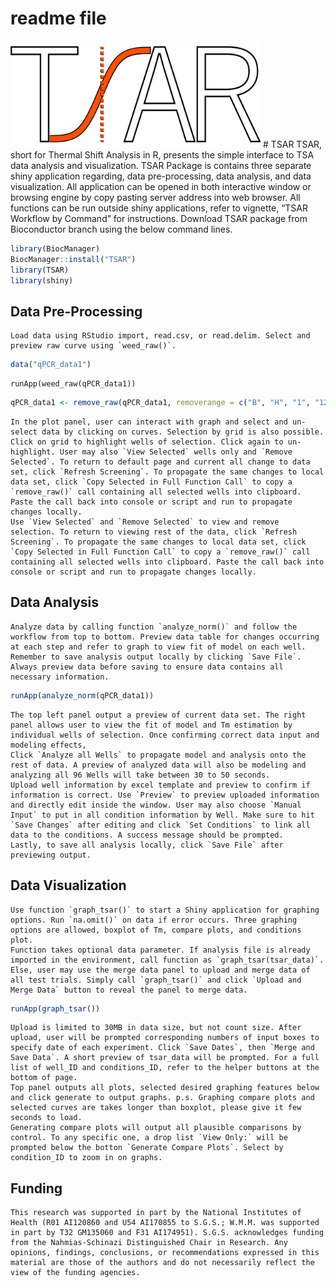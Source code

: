 readme file
================

<img src="vignettes/images/TSAR_logo.png" width="400px" /> \# TSAR TSAR,
short for Thermal Shift Analysis in R, presents the simple interface to
TSA data analysis and visualization. TSAR Package is contains three
separate shiny application regarding, data pre-processing, data
analysis, and data visualization. All application can be opened in both
interactive window or browsing engine by copy pasting server address
into web browser. All functions can be run outside shiny applications,
refer to vignette, “TSAR Workflow by Command” for instructions. Download
TSAR package from Bioconductor branch using the below command lines.

``` r
library(BiocManager)
BiocManager::install("TSAR")
library(TSAR)
library(shiny)
```

## Data Pre-Processing

    Load data using RStudio import, read.csv, or read.delim. Select and preview raw curve using `weed_raw()`.

``` r
data("qPCR_data1")
```

```
runApp(weed_raw(qPCR_data1))
```

``` r
qPCR_data1 <- remove_raw(qPCR_data1, removerange = c("B", "H", "1", "12"))
```

    In the plot panel, user can interact with graph and select and un-select data by clicking on curves. Selection by grid is also possible. Click on grid to highlight wells of selection. Click again to un-highlight. User may also `View Selected` wells only and `Remove Selected`. To return to default page and current all change to data set, click `Refresh Screening`. To propagate the same changes to local data set, click `Copy Selected in Full Function Call` to copy a `remove_raw()` call containing all selected wells into clipboard. Paste the call back into console or script and run to propagate changes locally. 
    Use `View Selected` and `Remove Selected` to view and remove selection. To return to viewing rest of the data, click `Refresh Screening`. To propagate the same changes to local data set, click `Copy Selected in Full Function Call` to copy a `remove_raw()` call containing all selected wells into clipboard. Paste the call back into console or script and run to propagate changes locally.

## Data Analysis

    Analyze data by calling function `analyze_norm()` and follow the workflow from top to bottom. Preview data table for changes occurring at each step and refer to graph to view fit of model on each well. Remember to save analysis output locally by clicking `Save File`. Always preview data before saving to ensure data contains all necessary information.

``` r
runApp(analyze_norm(qPCR_data1))
```

    The top left panel output a preview of current data set. The right panel allows user to view the fit of model and Tm estimation by individual wells of selection. Once confirming correct data input and modeling effects,
    Click `Analyze all Wells` to propagate model and analysis onto the rest of data. A preview of analyzed data will also be modeling and analyzing all 96 Wells will take between 30 to 50 seconds.
    Upload well information by excel template and preview to confirm if information is correct. Use `Preview` to preview uploaded information and directly edit inside the window. User may also choose `Manual Input` to put in all condition information by Well. Make sure to hit `Save Changes` after editing and click `Set Conditions` to link all data to the conditions. A success message should be prompted.
    Lastly, to save all analysis locally, click `Save File` after previewing output. 

## Data Visualization

    Use function `graph_tsar()` to start a Shiny application for graphing options. Run `na.omit()` on data if error occurs. Three graphing options are allowed, boxplot of Tm, compare plots, and conditions plot.
    Function takes optional data parameter. If analysis file is already imported in the environment, call function as `graph_tsar(tsar_data)`. Else, user may use the merge data panel to upload and merge data of all test trials. Simply call `graph_tsar()` and click `Upload and Merge Data` button to reveal the panel to merge data.

``` r
runApp(graph_tsar())
```

    Upload is limited to 30MB in data size, but not count size. After upload, user will be prompted corresponding numbers of input boxes to specify date of each experiment. Click `Save Dates`, then `Merge and Save Data`. A short preview of tsar_data will be prompted. For a full list of well_ID and conditions_ID, refer to the helper buttons at the bottom of page.
    Top panel outputs all plots, selected desired graphing features below and click generate to output graphs. p.s. Graphing compare plots and selected curves are takes longer than boxplot, please give it few seconds to load.
    Generating compare plots will output all plausible comparisons by control. To any specific one, a drop list `View Only:` will be prompted below the botton `Generate Compare Plots`. Select by condition_ID to zoom in on graphs.

## Funding

    This research was supported in part by the National Institutes of Health (R01 AI120860 and U54 AI170855 to S.G.S.; W.M.M. was supported in part by T32 GM135060 and F31 AI174951). S.G.S. acknowledges funding from the Nahmias-Schinazi Distinguished Chair in Research. Any opinions, findings, conclusions, or recommendations expressed in this material are those of the authors and do not necessarily reflect the view of the funding agencies.  
